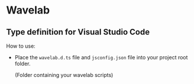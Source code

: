 # Wavelab

## Type definition for Visual Studio Code

How to use:

* Place the `wavelab.d.ts` file and `jsconfig.json` file into your project root folder.

  (Folder containing your wavelab scripts)